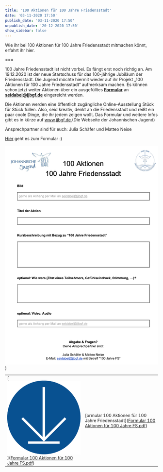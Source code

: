 ```yaml
---
title: '100 Aktionen für 100 Jahre Friedensstadt'
date: '03-11-2020 17:50'
publish_date: '03-11-2020 17:50'
unpublish_date: '20-12-2020 17:50'
show_sidebar: false
---
```


Wie ihr bei 100 Aktionen für 100 Jahre Friedensstadt mitmachen könnt, erfahrt ihr hier.

===

100 Jahre Friedensstadt ist nicht vorbei. Es fängt erst noch richtig an. Am 19.12.2020 ist der neue Startschuss für das 100-jährige Jubiläum der Friedensstadt. Die Jugend möchte hiermit wieder auf ihr Projekt „100 Aktionen für 100 Jahre Friedensstadt“ aufmerksam machen. Es können schon jetzt weiter Aktionen über ein ausgefülltes **[Formular](Formular%20100%20Aktionen%20f%C3%BCr%20100%20Jahre%20FS.pdf)** an **<a href="mailto: seidabei@jjbgf.de">seidabei@jjbgf.de</a>** eingereicht werden. 

Die Aktionen werden eine öffentlich zugängliche Online-Ausstellung Stück für Stück füllen. Also, seid kreativ, denkt an die Friedensstadt und reißt ein paar coole Dinge, die ihr jedem zeigen wollt. Das Formular und weitere Infos gibt es in kürze auf [www.jjbgf.de ](www.jjbgf.de)(Die Webseite der Johannischen Jugend)

Ansprechpartner sind für euch: Julia Schäfer und Matteo Neise

[Hier](Formular%20100%20Aktionen%20f%C3%BCr%20100%20Jahre%20FS.pdf) geht es zum Formular :)<br><br>
[![](Bildschirmfoto%202020-11-04%20um%2009.46.06.png)](Formular%20100%20Aktionen%20f%C3%BCr%20100%20Jahre%20FS.pdf))

|  |  |
| ------ | ----------- |
| [![](icon_herunterladen.png?cropResize=100,100)]([Formular 100 Aktionen für 100 Jahre FS.pdf](Formular%20100%20Aktionen%20f%C3%BCr%20100%20Jahre%20FS.pdf))<font color="white">.     .</font> | [ormular 100 Aktionen für 100 Jahre Friedensstadt]([Formular 100 Aktionen für 100 Jahre FS.pdf](Formular%20100%20Aktionen%20f%C3%BCr%20100%20Jahre%20FS.pdf)) |
